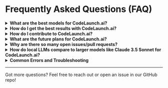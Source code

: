 # Frequently Asked Questions (FAQ)

<details>
<summary><strong>What are the best models for CodeLaunch.ai?</strong></summary>

For the best experience with CodeLaunch.ai, we recommend using the following models:

- **Claude 3.5 Sonnet (old)**: Best overall coder, providing excellent results across all use cases
- **Gemini 2.0 Flash**: Exceptional speed while maintaining good performance
- **GPT-4o**: Strong alternative to Claude 3.5 Sonnet with comparable capabilities
- **DeepSeekCoder V2 236b**: Best open source model (available through OpenRouter, DeepSeek API, or self-hosted)
- **Qwen 2.5 Coder 32b**: Best model for self-hosting with reasonable hardware requirements

**Note**: Models with less than 7b parameters typically lack the capability to properly interact with bolt!

</details>

<details>
<summary><strong>How do I get the best results with CodeLaunch.ai?</strong></summary>

- **Be specific about your stack**:  
  Mention the frameworks or libraries you want to use (e.g., Astro, Tailwind, ShadCN) in your initial prompt. This ensures that CodeLaunch.ai scaffolds the project according to your preferences.

- **Use the enhance prompt icon**:  
  Before sending your prompt, click the _enhance_ icon to let the AI refine your prompt. You can edit the suggested improvements before submitting.

- **Scaffold the basics first, then add features**:  
  Ensure the foundational structure of your application is in place before introducing advanced functionality. This helps CodeLaunch.ai establish a solid base to build on.

- **Batch simple instructions**:  
 Combine simple tasks into a single prompt to save time and reduce API credit consumption. For example:  
 _"Change the color scheme, add mobile responsiveness, and restart the dev server."_
</details>

<details>
<summary><strong>How do I contribute to CodeLaunch.ai?</strong></summary>

Check out our [Contribution Guide](CONTRIBUTING.md) for more details on how to get involved!

</details>

<details>
<summary><strong>What are the future plans for CodeLaunch.ai?</strong></summary>

Visit our [Roadmap](https://roadmap.sh/r/ottodev-roadmap-2ovzo) for the latest updates.  
New features and improvements are on the way!

</details>

<details>
<summary><strong>Why are there so many open issues/pull requests?</strong></summary>

CodeLaunch.ai began as a small showcase project on @ColeMedin's YouTube channel to explore editing open-source projects with local LLMs. However, it quickly grew into a massive community effort!

We're forming a team of maintainers to manage demand and streamline issue resolution. The maintainers are rockstars, and we're also exploring partnerships to help the project thrive.

</details>

<details>
<summary><strong>How do local LLMs compare to larger models like Claude 3.5 Sonnet for CodeLaunch.ai?</strong></summary>

While local LLMs are improving rapidly, larger models like GPT-4o, Claude 3.5 Sonnet, and DeepSeek Coder V2 236b still offer the best results for complex applications. Our ongoing focus is to improve prompts, agents, and the platform to better support smaller local LLMs.

</details>

<details>
<summary><strong>Common Errors and Troubleshooting</strong></summary>

### **"There was an error processing this request"**

This generic error message means something went wrong. Check both:

- The terminal (if you started the app with Docker or `pnpm`).
- The developer console in your browser (press `F12` or right-click > _Inspect_, then go to the _Console_ tab).

### **"x-api-key header missing"**

This error is sometimes resolved by restarting the Docker container.  
If that doesn't work, try switching from Docker to `pnpm` or vice versa. We're actively investigating this issue.

### **Blank preview when running the app**

A blank preview often occurs due to hallucinated bad code or incorrect commands.  
To troubleshoot:

- Check the developer console for errors.
- Remember, previews are core functionality, so the app isn't broken! We're working on making these errors more transparent.

### **"Everything works, but the results are bad"**

Local LLMs like Qwen-2.5-Coder are powerful for small applications but still experimental for larger projects. For better results, consider using larger models like GPT-4o, Claude 3.5 Sonnet, or DeepSeek Coder V2 236b.

### **"Received structured exception #0xc0000005: access violation"**

If you are getting this, you are probably on Windows. The fix is generally to update the [Visual C++ Redistributable](https://learn.microsoft.com/en-us/cpp/windows/latest-supported-vc-redist?view=msvc-170)

### **"Miniflare or Wrangler errors in Windows"**

You will need to make sure you have the latest version of Visual Studio C++ installed (14.40.33816), more information here https://github.com/stackblitz-labs/CodeLaunch.ai/issues/19.

</details>

---

Got more questions? Feel free to reach out or open an issue in our GitHub repo!
